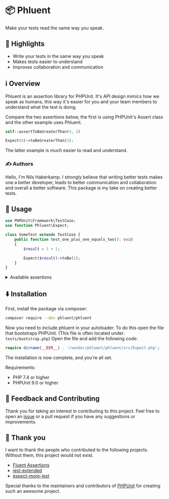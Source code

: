 # 📦 Phluent

Make your tests read the same way you speak.

## 🌟 Highlights

- Write your tests in the same way you speak
- Makes tests easier to understand
- Improves collaboration and communication


## ℹ️ Overview

Phluent is an assertion library for PHPUnit. It's API design mimics how we speak as humans, this way it's easier
for you and your team members to understand what the test is doing.

Compare the two assertions below, the first is using PHPUnit's Assert class and the other example uses Phluent.

```php
self::assertToBeGreaterThan(4, 3)
```

```php
Expect(4)->toBeGreaterThan(3);
```

The latter example is much easier to read and understand.


### ✍️ Authors

Hello, I'm Nils Haberkamp. I strongly believe that writing better tests makes one a better developer, leads to better
communication and collaboration and overall a better software. This package is my take on creating better tests.


## 🚀 Usage

```php
use PHPUnit\Framework\TestCase;
use function Phluent\Expect;

class SomeTest extends TestCase {
    public function test_one_plus_one_equals_two(): void
    {
        $result = 1 + 1;

        Expect($result)->toBe(2);
    }
}
```

<details>
<summary>Available assertions</summary>

* toBeEmpty
* toBe
* toBeAnInteger
* toBeNegative
* toBeInBetween
* toBePositive
* toBeGreaterThan
* toBeLessThan
* toBeAFloat
* toBeLessThanOrEqual
* toBeGreaterThanOrEqual
* toBeAString
* toBeEmpty
* toStartWith
* toEndWith
* toBeABoolean
* toBeAnArray
* toBeInstanceOf
* toBeNull
* toBeFalse
* toBeTrue
* toContainAllOf
* toContainAnyOf
* toContain
* toHaveALengthOf
</details>


## ⬇️ Installation

First, install the package via composer:

```bash
composer require --dev phluent/phluent
```

Now you need to include phluent in your autoloader. To do this open
the file that bootstraps PHPUnit. (This file is often located under: `tests/bootstrap.php`)
Open the file and add the following code:

```php
require dirname(__DIR__) . '/vendor/phluent/phluent/src/Expect.php';
```

The installation is now complete, and you're all set.

Requirements:

* PHP 7.4 or higher
* PHPUnit 9.0 or higher


## 💭 Feedback and Contributing

Thank you for taking an interest in contributing to this project. Feel free to open an [issue](https://github.com/Haberkamp/phluent/issues/new)
or a pull request if you have any suggestions or improvements.


## 🏅 Thank you

I want to thank the people who contributed to the following projects. Without them, this project would
not exist.

* [Fluent Assertions](https://github.com/fluentassertions/fluentassertions)
* [jest-extended](https://github.com/jest-community/jest-extended)
* [expect-more-jest](https://github.com/JamieMason/expect-more/tree/master/packages/expect-more-jest)

Special thanks to the maintainers and contributors of [PHPUnit](https://github.com/sebastianbergmann/phpunit)
for creating such an awesome project.
